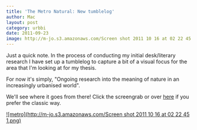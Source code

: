 ```yaml
---
title: 'The Metro Natural: New tumblelog'
author: Mac
layout: post
category: urbbi
date: 2011-09-23
image: http://m-jo.s3.amazonaws.com/Screen shot 2011 10 16 at 02 22 45 1.png
---
```


Just a quick note. In the process of conducting my initial desk/literary research I have set up a tumblelog to capture a bit of a visual focus for the area that I'm looking at for my thesis. 

For now it's simply, "Ongoing research into the meaning of nature in an increasingly urbanised world".

We'll see where it goes from there! Click the screengrab or over [here][1] if you prefer the classic way.

[<span>![metro](http://m-jo.s3.amazonaws.com/Screen shot 2011 10 16 at 02 22 45 1.png)</span>][1]

 [1]: http://metronature.tumblr.com/